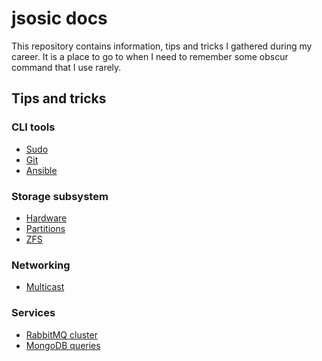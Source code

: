 # jsosic docs

This repository contains information, tips and tricks I gathered during my
career. It is a place to go to when I need to remember some obscur command
that I use rarely.

## Tips and tricks

### CLI tools
* [Sudo](cli/sudo.md)
* [Git](cli/git.md)
* [Ansible](cli/ansible.md)

### Storage subsystem
* [Hardware](storage/hardware.md)
* [Partitions](storage/partitions.md)
* [ZFS](storage/zfs.md)

### Networking
* [Multicast](networking/multicast.md)

### Services
* [RabbitMQ cluster](services/RabbitMQ/cluster.md)
* [MongoDB queries](services/MongoDB/queries.md)
